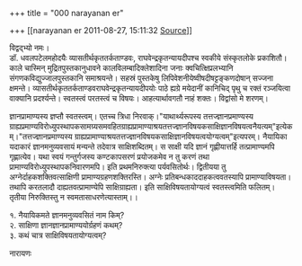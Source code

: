 +++
title = "000 narayanan er"

+++
[[narayanan er	2011-08-27, 15:11:32 [Source](https://groups.google.com/g/bvparishat/c/cHH3y4PIAT8)]]



विद्वद्भ्यो नमः।  
डॉ. धवलपटेलमहोदयैः व्यासतीर्थकृततर्कताण्डवः, राघवेन्द्रकृतन्यायदीपश्च स्वकीये संस्कृतलोके प्रकाशितौ। काले चास्मिन् मुद्रितपुस्तकानुधावने कालविलम्बादिक्लेशादिना जनाः क्वचित्क्षिप्रलभ्यानि संगणकविद्युज्जालपुस्तकानि समाश्रयन्ते। सहस्रं पुस्तकेषु लिपिवेशनीयेष्वीषदीषट्टङ्कणदोषान् सज्जना क्षमन्ते। व्यासतीर्थकृततर्कताण्डवराघवेन्द्रकृतन्यायदीपयोः पाठे ह्यग्रे मयेदानीं कानिचिद् पृथु च रक्तं रञ्जयित्वा वाक्यानि प्रदर्श्यन्ते। स्वतस्त्वं परतस्त्वं च विषयः। आहत्यार्थावगतौ नाहं शक्तः। विद्वांसो मे शरणम्।  
  
ज्ञानप्रामाण्यस्य ज्ञप्तौ स्वतस्त्वम्। एतच्च त्रिधा निरवाक्।"याथार्थ्यरूपस्य तत्तज्ज्ञानप्रमाण्यस्य ग्राह्यप्रमाण्यविरोध्युपस्थापकसामग्र्यसमवहितग्राह्यप्रामाण्याश्रयतत्तज्ज्ञानविषयकसाक्षिज्ञानविषयत्वनैयत्यम्"इत्येकम्।"तत्तज्ज्ञानप्रमाण्यस्य ग्राह्यप्रामाण्याश्रयतत्तज्ज्ञानविषयकसाक्षिज्ञानविषयत्वयोग्यत्वम्"इत्यपरम्। नैयायिका यदाकारं ज्ञानमनुव्यवसायं मन्यन्ते तदेवात्र साक्षिशब्दितम्। स साक्षी यदि ज्ञानं गृह्णीयात्तर्हि तत्प्रामाण्यमपि गृह्णात्येव। यथा स्वयं गन्तुर्गजस्य कण्टकापसरणं प्रयोजकमेव न तु करणं तथा प्रामाण्यविरोध्युपस्थापकनिवारणमपि। इति प्रथमनिरुक्त्या पर्यवसितोर्थः। द्वितीयया तु अग्नेर्दाहकशक्तिवत्साक्षिणी प्रामाण्यग्रहणशक्तिरस्ति। अग्नेः प्रतिबन्धकाददाहकत्ववतस्यापि प्रामाण्याविषयता। तथापि करतलादौ दाह्यतवत्प्रामाण्येपि साक्षिग्राह्यता। इति साक्षिविषयतायोग्यत्वं स्वतस्त्वमिति फलितम्। तृतीया निरुक्तिस्तु न स्वमतासाधरणेत्यास्ताम्।।  
  
१. नैयायिकमते ज्ञानमनुव्यवसितं नाम किम्?  
२. साक्षिणा ज्ञानज्ञानप्रामाण्ययोर्ग्रहणं कथम्?  
३. कथं चात्र साक्षिविषयतायोग्यत्वम्?  
  
नारायणः

